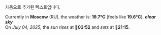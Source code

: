 
자동으로 추가된 텍스트입니다.

<!--START_SECTION:weather:moscow-->
Currently in **Moscow** (RU), the weather is: **19.7°C** (feels like **19.6°C**), ***clear sky***<br/>
On *July 04, 2025*, the *sun rises* at 🌅**03:52** and *sets* at 🌇**21:15**.
<!--END_SECTION:weather-->
